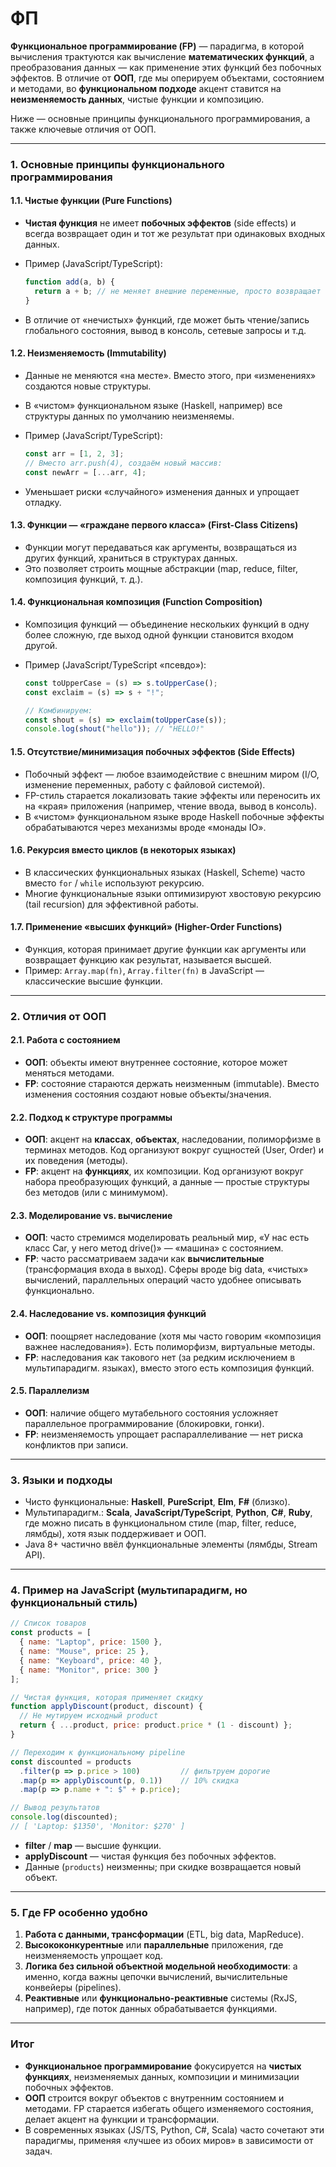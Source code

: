 # ФП

**Функциональное программирование (FP)** — парадигма, в которой вычисления трактуются как вычисление **математических функций**, а преобразования данных — как применение этих функций без побочных эффектов. В отличие от **ООП**, где мы оперируем объектами, состоянием и методами, во **функциональном подходе** акцент ставится на **неизменяемость данных**, чистые функции и композицию.

Ниже — основные принципы функционального программирования, а также ключевые отличия от ООП.

***

### 1. Основные принципы функционального программирования

#### 1.1. Чистые функции (Pure Functions)

* **Чистая функция** не имеет **побочных эффектов** (side effects) и всегда возвращает один и тот же результат при одинаковых входных данных.
*   Пример (JavaScript/TypeScript):

    ```js
    function add(a, b) {
      return a + b; // не меняет внешние переменные, просто возвращает сумму
    }
    ```
* В отличие от «нечистых» функций, где может быть чтение/запись глобального состояния, вывод в консоль, сетевые запросы и т.д.

#### 1.2. Неизменяемость (Immutability)

* Данные не меняются «на месте». Вместо этого, при «изменениях» создаются новые структуры.
* В «чистом» функциональном языке (Haskell, например) все структуры данных по умолчанию неизменяемы.
*   Пример (JavaScript/TypeScript):

    ```js
    const arr = [1, 2, 3];
    // Вместо arr.push(4), создаём новый массив:
    const newArr = [...arr, 4];
    ```
* Уменьшает риски «случайного» изменения данных и упрощает отладку.

#### 1.3. Функции — «граждане первого класса» (First-Class Citizens)

* Функции могут передаваться как аргументы, возвращаться из других функций, храниться в структурах данных.
* Это позволяет строить мощные абстракции (map, reduce, filter, композиция функций, т. д.).

#### 1.4. Функциональная композиция (Function Composition)

* Композиция функций — объединение нескольких функций в одну более сложную, где выход одной функции становится входом другой.
*   Пример (JavaScript/TypeScript «псевдо»):

    ```js
    const toUpperCase = (s) => s.toUpperCase();
    const exclaim = (s) => s + "!";

    // Комбинируем:
    const shout = (s) => exclaim(toUpperCase(s));
    console.log(shout("hello")); // "HELLO!"
    ```

#### 1.5. Отсутствие/минимизация побочных эффектов (Side Effects)

* Побочный эффект — любое взаимодействие с внешним миром (I/O, изменение переменных, работу с файловой системой).
* FP-стиль старается локализовать такие эффекты или переносить их на «края» приложения (например, чтение ввода, вывод в консоль).
* В «чистом» функциональном языке вроде Haskell побочные эффекты обрабатываются через механизмы вроде «монады IO».

#### 1.6. Рекурсия вместо циклов (в некоторых языках)

* В классических функциональных языках (Haskell, Scheme) часто вместо `for` / `while` используют рекурсию.
* Многие функциональные языки оптимизируют хвостовую рекурсию (tail recursion) для эффективной работы.

#### 1.7. Применение «высших функций» (Higher-Order Functions)

* Функция, которая принимает другие функции как аргументы или возвращает функцию как результат, называется высшей.
* Пример: `Array.map(fn)`, `Array.filter(fn)` в JavaScript — классические высшие функции.

***

### 2. Отличия от ООП

#### 2.1. Работа с состоянием

* **ООП**: объекты имеют внутреннее состояние, которое может меняться методами.
* **FP**: состояние стараются держать неизменным (immutable). Вместо изменения состояния создают новые объекты/значения.

#### 2.2. Подход к структуре программы

* **ООП**: акцент на **классах**, **объектах**, наследовании, полиморфизме в терминах методов. Код организуют вокруг сущностей (User, Order) и их поведения (методы).
* **FP**: акцент на **функциях**, их композиции. Код организуют вокруг набора преобразующих функций, а данные — простые структуры без методов (или с минимумом).

#### 2.3. Моделирование vs. вычисление

* **ООП**: часто стремимся моделировать реальный мир, «У нас есть класс Car, у него метод drive()» — «машина» с состоянием.
* **FP**: часто рассматриваем задачи как **вычислительные** (трансформация входа в выход). Сферы вроде big data, «чистых» вычислений, параллельных операций часто удобнее описывать функционально.

#### 2.4. Наследование vs. композиция функций

* **ООП**: поощряет наследование (хотя мы часто говорим «композиция важнее наследования»). Есть полиморфизм, виртуальные методы.
* **FP**: наследования как такового нет (за редким исключением в мультипарадигм. языках), вместо этого есть композиция функций.

#### 2.5. Параллелизм

* **ООП**: наличие общего мутабельного состояния усложняет параллельное программирование (блокировки, гонки).
* **FP**: неизменяемость упрощает распараллеливание — нет риска конфликтов при записи.

***

### 3. Языки и подходы

* Чисто функциональные: **Haskell**, **PureScript**, **Elm**, **F#** (близко).
* Мультипарадигм.: **Scala**, **JavaScript/TypeScript**, **Python**, **C#**, **Ruby**, где можно писать в функциональном стиле (map, filter, reduce, лямбды), хотя язык поддерживает и ООП.
* Java 8+ частично ввёл функциональные элементы (лямбды, Stream API).

***

### 4. Пример на JavaScript (мультипарадигм, но функциональный стиль)

```js
// Список товаров
const products = [
  { name: "Laptop", price: 1500 },
  { name: "Mouse", price: 25 },
  { name: "Keyboard", price: 40 },
  { name: "Monitor", price: 300 }
];

// Чистая функция, которая применяет скидку
function applyDiscount(product, discount) {
  // Не мутируем исходный product
  return { ...product, price: product.price * (1 - discount) };
}

// Переходим к функциональному pipeline
const discounted = products
  .filter(p => p.price > 100)         // фильтруем дорогие
  .map(p => applyDiscount(p, 0.1))    // 10% скидка
  .map(p => p.name + ": $" + p.price);

// Вывод результатов
console.log(discounted);
// [ 'Laptop: $1350', 'Monitor: $270' ]
```

* **filter** / **map** — высшие функции.
* **applyDiscount** — чистая функция без побочных эффектов.
* Данные (`products`) неизменны; при скидке возвращается новый объект.

***

### 5. Где FP особенно удобно

1. **Работа с данными, трансформации** (ETL, big data, MapReduce).
2. **Высококонкурентные** или **параллельные** приложения, где неизменяемость упрощает код.
3. **Логика без сильной объектной модельной необходимости**: а именно, когда важны цепочки вычислений, вычислительные конвейеры (pipelines).
4. **Реактивные** или **функционально-реактивные** системы (RxJS, например), где поток данных обрабатывается функциями.

***

### Итог

* **Функциональное программирование** фокусируется на **чистых функциях**, неизменяемых данных, композиции и минимизации побочных эффектов.
* **ООП** строится вокруг объектов с внутренним состоянием и методами. FP старается избегать общего изменяемого состояния, делает акцент на функции и трансформации.
* В современных языках (JS/TS, Python, C#, Scala) часто сочетают эти парадигмы, применяя «лучшее из обоих миров» в зависимости от задач.
